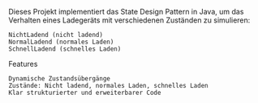 Dieses Projekt implementiert das State Design Pattern in Java, um das Verhalten eines Ladegeräts mit verschiedenen Zuständen zu simulieren:

    NichtLadend (nicht ladend)
    NormalLadend (normales Laden)
    SchnellLadend (schnelles Laden)

Features

    Dynamische Zustandsübergänge
    Zustände: Nicht ladend, normales Laden, schnelles Laden
    Klar strukturierter und erweiterbarer Code
